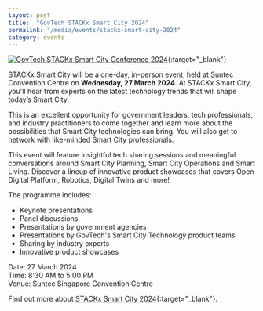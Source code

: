 ```yaml
---
layout: post
title:  "GovTech STACKx Smart City 2024"
permalink: "/media/events/stackx-smart-city-2024"
category: events
---
```


[![GovTech STACKx Smart City Conference 2024](/images/media/events/stackx-smart-city-2024.jpg)](https://go.gov.sg/stackx-smart-city-gtwebsite){:target="_blank"}

STACKx Smart City will be a one-day, in-person event, held at Suntec Convention Centre on **Wednesday, 27 March 2024**. At STACKx Smart City, you'll hear from experts on the latest technology trends that will shape today’s Smart City. 

This is an excellent opportunity for government leaders, tech professionals, and industry practitioners to come together and learn more about the possibilities that Smart City technologies can bring. You will also get to network with like-minded Smart City professionals. 

This event will feature insightful tech sharing sessions and meaningful conversations around Smart City Planning, Smart City Operations and Smart Living. Discover a lineup of innovative product showcases that covers Open Digital Platform, Robotics, Digital Twins and more!

The programme includes: 

* Keynote presentations 
* Panel discussions 
* Presentations by government agencies 
* Presentations by GovTech's Smart City Technology product teams 
* Sharing by industry experts 
* Innovative product showcases

Date: 27 March 2024 
<br>Time: 8:30 AM to 5:00 PM 
<br>Venue: Suntec Singapore Convention Centre 

Find out more about [STACKx Smart City 2024](https://go.gov.sg/stackx-smart-city-gtwebsite){:target="_blank"}.


